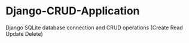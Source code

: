 # Django-CRUD-Application
Django SQLite database connection and CRUD operations (Create Read Update Delete)
